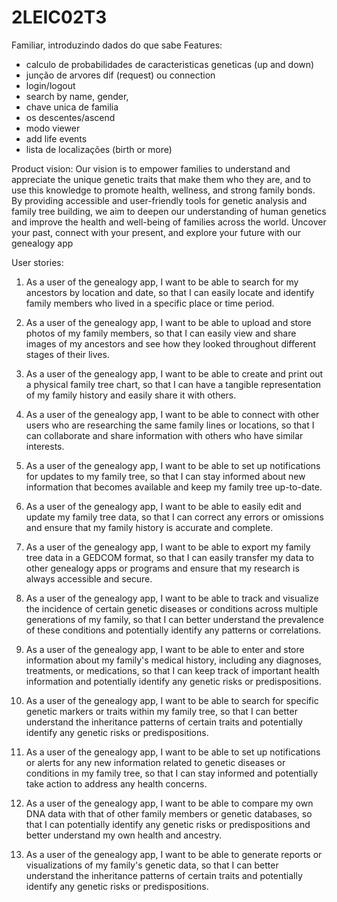 # 2LEIC02T3
Familiar, introduzindo dados do que sabe
Features:
- calculo de probabilidades de caracteristicas geneticas  (up and down)
- junção de arvores dif (request) ou connection 
- login/logout
- search by name, gender, 
- chave unica de familia
- os descentes/ascend
- modo viewer
- add life events
- lista de localizações (birth or more)

Product vision:
  Our vision is to empower families to understand and appreciate the unique genetic traits that make them who they are, and to use this knowledge to promote health, wellness, and strong family bonds. By providing accessible and user-friendly tools for genetic analysis and family tree building, we aim to deepen our understanding of human genetics and improve the health and well-being of families across the world.
  Uncover your past, connect with your present, and explore your future with our genealogy app

User stories:
1. As a user of the genealogy app, I want to be able to search for my ancestors by location and date, so that I can easily locate and identify family members who lived in a specific place or time period.

2. As a user of the genealogy app, I want to be able to upload and store photos of my family members, so that I can easily view and share images of my ancestors and see how they looked throughout different stages of their lives.

3. As a user of the genealogy app, I want to be able to create and print out a physical family tree chart, so that I can have a tangible representation of my family history and easily share it with others.

4. As a user of the genealogy app, I want to be able to connect with other users who are researching the same family lines or locations, so that I can collaborate and share information with others who have similar interests.

5. As a user of the genealogy app, I want to be able to set up notifications for updates to my family tree, so that I can stay informed about new information that becomes available and keep my family tree up-to-date.

6. As a user of the genealogy app, I want to be able to easily edit and update my family tree data, so that I can correct any errors or omissions and ensure that my family history is accurate and complete.

7. As a user of the genealogy app, I want to be able to export my family tree data in a GEDCOM format, so that I can easily transfer my data to other genealogy apps or programs and ensure that my research is always accessible and secure.

8. As a user of the genealogy app, I want to be able to track and visualize the incidence of certain genetic diseases or conditions across multiple generations of my family, so that I can better understand the prevalence of these conditions and potentially identify any patterns or correlations.

9. As a user of the genealogy app, I want to be able to enter and store information about my family's medical history, including any diagnoses, treatments, or medications, so that I can keep track of important health information and potentially identify any genetic risks or predispositions.

10. As a user of the genealogy app, I want to be able to search for specific genetic markers or traits within my family tree, so that I can better understand the inheritance patterns of certain traits and potentially identify any genetic risks or predispositions.

11. As a user of the genealogy app, I want to be able to set up notifications or alerts for any new information related to genetic diseases or conditions in my family tree, so that I can stay informed and potentially take action to address any health concerns.

12. As a user of the genealogy app, I want to be able to compare my own DNA data with that of other family members or genetic databases, so that I can potentially identify any genetic risks or predispositions and better understand my own health and ancestry.

13. As a user of the genealogy app, I want to be able to generate reports or visualizations of my family's genetic data, so that I can better understand the inheritance patterns of certain traits and potentially identify any genetic risks or predispositions.
